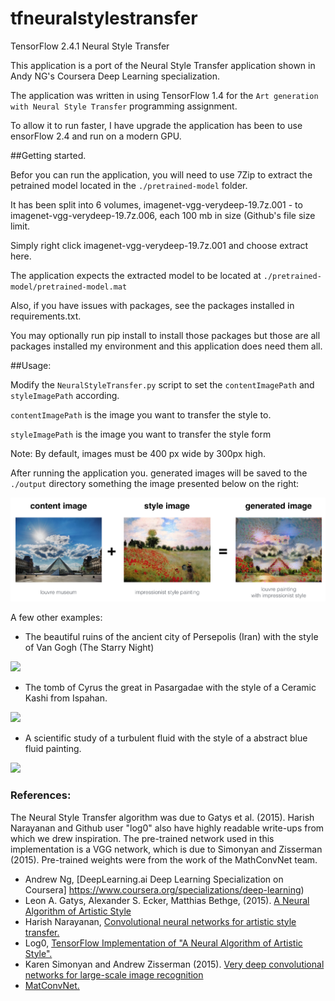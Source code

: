 # tfneuralstylestransfer
TensorFlow 2.4.1 Neural Style Transfer

This application is a port of the Neural Style Transfer application shown in Andy NG's Coursera Deep Learning specialization.

The application was written in using TensorFlow 1.4 for the `Art generation with Neural Style Transfer` programming assignment.

To allow it to run faster, I have upgrade the application has been to use ensorFlow 2.4 and run on a modern GPU.

##Getting started.

Befor you can run the application, you will need to use 7Zip to extract the petrained model located in the `./pretrained-model` folder. 

It has been split into 6 volumes, imagenet-vgg-verydeep-19.7z.001 - to imagenet-vgg-verydeep-19.7z.006, each 100 mb in size (Github's file size limit.

Simply right click imagenet-vgg-verydeep-19.7z.001 and choose extract here.

The application expects the extracted model to be located at `./pretrained-model/pretrained-model.mat`

Also, if you have issues with packages, see the packages installed in requirements.txt.

You may optionally run pip install to install those packages but those are all packages installed my environment and this application does need them all.

##Usage:

Modify the `NeuralStyleTransfer.py` script to set the `contentImagePath` and `styleImagePath` according.

`contentImagePath` is the image you want to transfer the style to.

`styleImagePath` is the image you want to transfer the style form

Note: By default, images must be 400 px wide by 300px high.


After running the application you. generated images will be saved to the `./output` directory something the image presented below on the right:

<img src="NeuralStyleTransferPy/NeuralStyleTransfer/images/louvre_generated.png">

A few other examples:

- The beautiful ruins of the ancient city of Persepolis (Iran) with the style of Van Gogh (The Starry Night)
<img src="NeuralStyleTransferPy/images/perspolis_vangogh.png" >

- The tomb of Cyrus the great in Pasargadae with the style of a Ceramic Kashi from Ispahan.
<img src="NeuralStyleTransferPy/images/pasargad_kashi.png">

- A scientific study of a turbulent fluid with the style of a abstract blue fluid painting.
<img src="NeuralStyleTransferPy/images/circle_abstract.png">

### References:

The Neural Style Transfer algorithm was due to Gatys et al. (2015). Harish Narayanan and Github user "log0" also have highly readable write-ups from which we drew inspiration. The pre-trained network used in this implementation is a VGG network, which is due to Simonyan and Zisserman (2015). Pre-trained weights were from the work of the MathConvNet team. 

- Andrew Ng, [DeepLearning.ai Deep Learning Specialization on Coursera] https://www.coursera.org/specializations/deep-learning)
- Leon A. Gatys, Alexander S. Ecker, Matthias Bethge, (2015). [A Neural Algorithm of Artistic Style](https://arxiv.org/abs/1508.06576) 
- Harish Narayanan, [Convolutional neural networks for artistic style transfer.](https://harishnarayanan.org/writing/artistic-style-transfer/)
- Log0, [TensorFlow Implementation of "A Neural Algorithm of Artistic Style".](http://www.chioka.in/tensorflow-implementation-neural-algorithm-of-artistic-style)
- Karen Simonyan and Andrew Zisserman (2015). [Very deep convolutional networks for large-scale image recognition](https://arxiv.org/pdf/1409.1556.pdf)
- [MatConvNet.](http://www.vlfeat.org/matconvnet/pretrained/)
